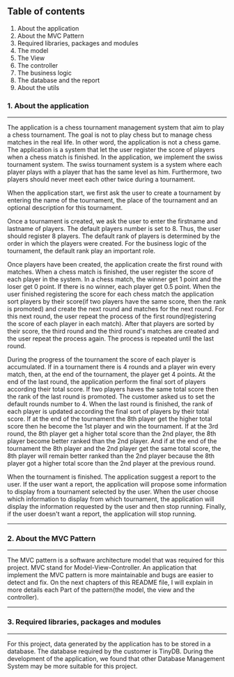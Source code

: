 ## Table of contents
1. About the application
2. About the MVC Pattern
3. Required libraries, packages and modules 
4. The model
5. The View
6. The controller
7. The business logic
8. The database and the report 
9. About the utils 
### 1. About the application
***
The application is a chess tournament management system that aim to play
a chess tournament. The goal is not to play chess but to manage chess matches
in the real life. In other word, the application is not a chess game. The 
application is a system that let the user register the score of players when
a chess match is finished. In the application, we implement the swiss 
tournament system. The swiss tournament system is a system where each player
plays with a player that has the same level as him. Furthermore, two players
should never meet each other twice during a tournament. 

When the application start, we first ask the user to create a tournament by
entering the name of the tournament, the place of the tournament and an 
optional description for this tournament.

Once a tournament is created, we ask the user to enter the firstname and 
lastname of players. The default players number is set to 8. Thus, the user
should register 8 players. The default rank of players is determined by
the order in which the players were created. For the business logic of the
tournament, the default rank play an important role. 

Once players have been created, the application create the first round with
matches. When a chess match is finished, the user register the score of each 
player in the system. In a chess match, the winner get 1 point and the loser
get 0 point. If there is no winner, each player get 0.5 point. When the user
finished registering the score for each chess match the application sort players
by their score(if two players have the same score, then the rank is promoted) 
and create the next round and matches for the next round. For this next round,
the user repeat the process of the first round(registering the score of each
player in each match). After that players are sorted by their score, the third 
round and the third round's matches are created and the user repeat the process again.
The process is repeated until the last round. 

During the progress of the tournament the score of each player is accumulated.
If in a tournament there is 4 rounds and a player win every match, then, at 
the end of the tournament, the player get 4 points. At the end of the last round,
the application perform the final sort of players according their total score.
If two players haves the same total score then the rank of the last round is promoted.
The customer asked us to set the default rounds number to 4. When the last round 
is finished, the rank of each player is updated according the final sort of 
players by their total score. If at the end of the tournament the 8th player
get the higher total score then he become the 1st player and win the tournament.
If at the 3rd round, the 8th player get a higher total score than the 2nd player,
the 8th player become better ranked than the 2nd player. And if at the end of the
tournament the 8th player and the 2nd player get the same total score, the 8th
player will remain better ranked than the 2nd player because the 8th player got 
a higher total score than the 2nd player at the previous round.

When the tournament is finished. The application suggest a report to the user.
If the user want a report, the application will propose some information
to display from a tournament selected by the user. When the user choose which 
information to display from which tournament, the application will display
the information requested by the user and then stop running. Finally, if the
user doesn't want a report, the application will stop running. 
***
### 2. About the MVC Pattern
***
The MVC pattern is a software architecture model that was required for this
project. MVC stand for Model-View-Controller. An application that implement
the MVC pattern is more maintainable and bugs are easier to detect and fix.
On the next chapters of this README file, I will explain in more details 
each Part of the pattern(the model, the view and the controller). 
***
### 3. Required libraries, packages and modules 
*** 
For this project, data generated by the application has to be stored in a
database. The database required by the customer is TinyDB. During the 
development of the application, we found that other Database Management 
System may be more suitable for this project.


